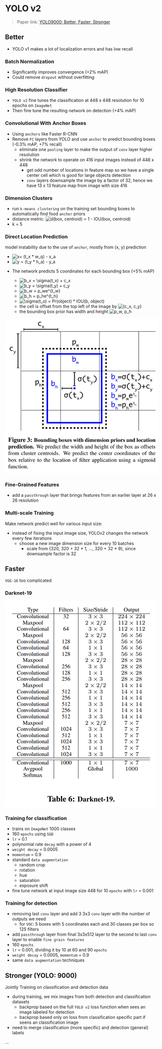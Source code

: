 # YOLO v2
> Paper link: [YOLO9000: Better, Faster, Stronger](https://arxiv.org/pdf/1612.08242.pdf)

## Better
- YOLO v1 makes a lot of localization errors and has low recall

### Batch Normalization
- Significantly improves convergence (+2% mAP)
- Could remove `dropout` without overfitting

### High Resolution Classifier
- `YOLO v2` fine tunes the classification at 448 x 448 resolution for 10 epochs on `ImageNet`
- Then fine tune the resulting network on detection (+4% mAP)

### Convolutional With Anchor Boxes
- Using `anchors` like Faster R-CNN
- Remove `FC` layers from YOLO and use `anchor` to predict bounding boxes (-0.3% mAP, +7% recall)
    - eliminate one `pooling` layer to make the output of `conv` layer higher resolution
    - shrink the network to operate on 416 input images instead of 448 x 448 
        - get odd number of locations in feature map so we have a single center cell which is good for large objects detection
        - `conv` layers downsample the image by a factor of 32, hence we have 13 x 13 feature map from image with size 416
    
### Dimension Clusters
- run `k-means clustering` on the training set bounding boxes to automatically find food `anchor` priors
- distance metric: <img src="http://latex.codecogs.com/gif.latex?d(box,&space;centroid)&space;=&space;1&space;-&space;IOU(box,&space;centroid)" title="d(box, centroid) = 1 - IOU(box, centroid)" />
- k = 5
    
### Direct Location Prediction
model instability due to the use of `anchor`, mostly from (x, y) prediction
- <img src="http://latex.codecogs.com/gif.latex?x=&space;(t_x&space;*&space;w_q)&space;-&space;x_a" title="x= (t_x * w_q) - x_a" />
- <img src="http://latex.codecogs.com/gif.latex?y&space;=&space;(t_y&space;*&space;h_a)&space;-&space;y_a" title="y = (t_y * h_a) - y_a" />

- The network predicts 5 coordinates for each bounding box (+5% mAP)
    - <img src="http://latex.codecogs.com/gif.latex?b_x&space;=&space;\sigma(t_x)&space;&plus;&space;c_x" title="b_x = \sigma(t_x) + c_x" />
    - <img src="http://latex.codecogs.com/gif.latex?b_y&space;=&space;\sigma(t_y)&space;&plus;&space;c_y" title="b_y = \sigma(t_y) + c_y" />
    - <img src="http://latex.codecogs.com/gif.latex?b_w&space;=&space;p_we^{t_w}" title="b_w = p_we^{t_w}" />
    - <img src="http://latex.codecogs.com/gif.latex?b_h&space;=&space;p_he^{t_h}" title="b_h = p_he^{t_h}" />
    - <img src="http://latex.codecogs.com/gif.latex?\sigma(t_o)&space;=&space;Pr(object)&space;*&space;IOU(b,&space;object)" title="\sigma(t_o) = Pr(object) * IOU(b, object)" />
    - the cell is offset from the top left of the image by <img src="http://latex.codecogs.com/gif.latex?(c_x,&space;c_y)" title="(c_x, c_y)" />
    - the bounding box prior has width and height <img src="http://latex.codecogs.com/gif.latex?p_w,&space;p_h" title="p_w, p_h" />

![](./_image/yolov2-1.png)

### Fine-Grained Features
- add a `passthrough` layer that brings features from an earlier layer at 26 x 26 resolution

### Multi-scale Training
Make network predict well for various input size:
- instead of fixing the input image size, YOLOv2 changes the network every few iterations
    - choose a new image dimension size for every 10 batches
        - scale from {320, 320 + 32 * 1, ..., 320 + 32 * 9}, since downsample factor is 32

## Faster
`VGG-16` too complicated

### Darknet-19
![](./_image/yolov2-2.png)

### Training for classification
- trains on `ImageNet` 1000 classes
- 160 `epochs` using `SGD`
- `lr` = 0.1
- polynomial rate `decay` with a power of 4
- `weight decay` = 0.0005
- `momentum` = 0.9
- standard `data augmentation`
    - random crop
    - rotation
    - hue
    - saturation
    - exposure shift
- fine tune network at input image size 448 for 10 `epochs` with `lr` = 0.001

### Training for detection
- removing last `conv` layer and add 3 3x3 `conv` layer with the number of outputs we need
    - for `VOC`: 5 boxes with 5 coordinates each and 30 classes per box so 125 filters
- add `passthrough` layer from final 3x3x512 layer to the second to last `conv` layer to enable `fine grain features`
- 160 `epochs`
- `lr` = 0.001, dividing it by 10 at 60 and 90 `epochs`
- `weight decay` = 0.0005, `momentum` = 0.9
- same `data augmentation` techniques

## Stronger (YOLO: 9000)
Jointly Training on classification and detection data
- during training, we mix images from both detection and classification datasets
    - backprop based on the full `YOLO v2` loss function when sees an image labeled for detection
    - backprop based only on loss from classification specific part if seens an classification image
- need to merge classification (more specific) and detection (general) labels

...